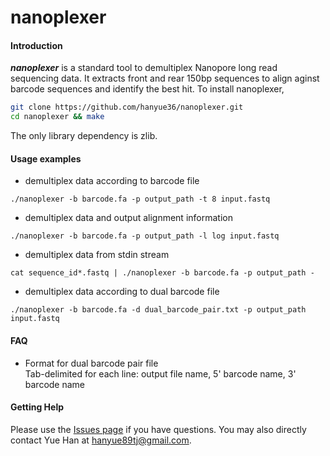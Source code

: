 # nanoplexer

#### Introduction
***nanoplexer*** is a standard tool to demultiplex Nanopore long read sequencing data. It extracts front and rear 150bp sequences to align aginst barcode sequences and identify the best hit. To install nanoplexer,
```sh
git clone https://github.com/hanyue36/nanoplexer.git
cd nanoplexer && make
```
The only library dependency is zlib.
#### Usage examples
- demultiplex data according to barcode file
```
./nanoplexer -b barcode.fa -p output_path -t 8 input.fastq
```
- demultiplex data and output alignment information
```
./nanoplexer -b barcode.fa -p output_path -l log input.fastq
```
- demultiplex data from stdin stream
```
cat sequence_id*.fastq | ./nanoplexer -b barcode.fa -p output_path -
```
- demultiplex data according to dual barcode file
```
./nanoplexer -b barcode.fa -d dual_barcode_pair.txt -p output_path input.fastq
```
#### FAQ
- Format for dual barcode pair file
<br/>Tab-delimited for each line: output file name, 5' barcode name, 3' barcode name

#### Getting Help
Please use the [Issues page][issue] if you have questions. You may also directly contact Yue Han at hanyue89tj@gmail.com.

[issue]: https://github.com/hanyue36/nanoplexer/issues
